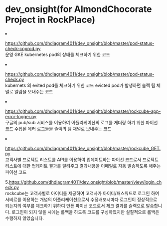 # dev_onsight(for AlmondChocorate Project in RockPlace)

<div id="wrapper" style="font-size=12px;>
본 레포지터리들은 Google GKE 상에서 구축하였던 rockcube 라는 빌링시스템의 자동화 모니터링을 구축하기 위한 파이선 코드들로서 
기본 구성은 Restfult API로 GET 방식으로 호출 후 status code 가 200일 경우에는 별도의 알람을 발생시키지 않으며 
200이 아닌경우에는 슬랙으로 알람을 발송해주는 내용을 코딩 후 Jenkins에 적용하여 새로운 소스코드 수정이 발생 후 배포시마다 
체크하여 어플리케이션의 상태를 모니터링하는 코드들로 구성되어 있습니다.

1. https://github.com/dhdiagram4011/dev_onsight/blob/master/pod-status-check-cpprod.py<br>
운영 GKE kubernetes pod의 상태를 체크하기 위한 코드


2. https://github.com/dhdiagram4011/dev_onsight/blob/master/pod-status-check.py<br>
kubernets 의 evited pod를 체크하기 위한 코드
evicted pod가 발생하면 슬랙 팀 체널로 알람을 보내주는 코드


3. https://github.com/dhdiagram4011/dev_onsight/blob/master/rockcube-app-error-logger.py<br>
구글의 pub/sub 서비스를 이용하여 어플리케이션의 로그를 게더링 하기 위한 파이선 코드
수집된 에러 로그들을 슬랙의 팀 채널로 보내주는 코드


4. https://github.com/dhdiagram4011/dev_onsight/blob/master/rockcube_GET.py<br>
고객사별 프로젝트 리스트를 API를 이용하여 업데이트하는 파이선 코드로서 프로젝트리스트에 대한 업데이트 결과를 알려주고 결과내용을 이메일로 자동
발송하도록 해주는 파이선 코드


5.https://github.com/dhdiagram4011/dev_onsight/blob/master/view/login_check.py<br>
rockcube는 고객사별로 아이디를 제공하여 고객사가 아이디/패스워드로 로그인 하여 서비르를 이용하는 개념의 어플리케이션으로서
수정배포시마다 로그인이 정상적으로 되는지의 여부를 체크하기 위하여 만든 파이선 코드로서 체크 결과를 슬랙으로 발송합니다.
로그인이 되지 않을 시에는 롤백을 하도록 코드를 구성하였지만 실질적으로 롤백은 수행하지 않았습니다.
</div>
